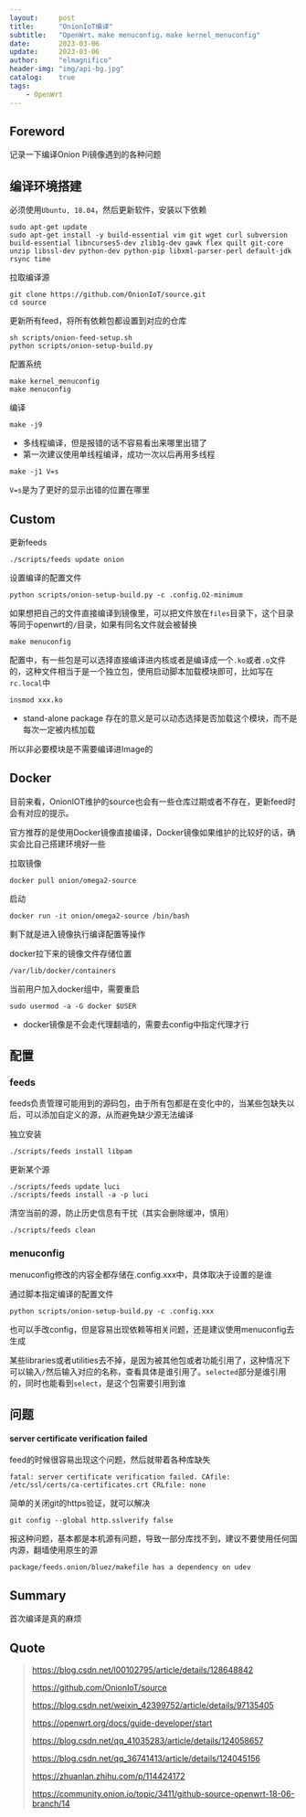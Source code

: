 ```yaml
---
layout:     post
title:      "OnionIoT编译"
subtitle:   "OpenWrt，make menuconfig，make kernel_menuconfig"
date:       2023-03-06
update:     2023-03-06
author:     "elmagnifico"
header-img: "img/api-bg.jpg"
catalog:    true
tags:
    - OpenWrt
---
```


## Foreword

记录一下编译Onion Pi镜像遇到的各种问题



## 编译环境搭建



必须使用`Ubuntu, 18.04`，然后更新软件，安装以下依赖

```
sudo apt-get update
sudo apt-get install -y build-essential vim git wget curl subversion build-essential libncurses5-dev zlib1g-dev gawk flex quilt git-core unzip libssl-dev python-dev python-pip libxml-parser-perl default-jdk rsync time
```



拉取编译源

```
git clone https://github.com/OnionIoT/source.git
cd source
```



更新所有feed，将所有依赖包都设置到对应的仓库

```
sh scripts/onion-feed-setup.sh
python scripts/onion-setup-build.py
```



配置系统

```
make kernel_menuconfig
make menuconfig
```



编译

```
make -j9
```

- 多线程编译，但是报错的话不容易看出来哪里出错了
- 第一次建议使用单线程编译，成功一次以后再用多线程



```
make -j1 V=s
```

`V=s`是为了更好的显示出错的位置在哪里



## Custom

更新feeds

```
./scripts/feeds update onion
```



设置编译的配置文件

```
python scripts/onion-setup-build.py -c .config.O2-minimum
```



如果想把自己的文件直接编译到镜像里，可以把文件放在`files`目录下，这个目录等同于openwrt的`/`目录，如果有同名文件就会被替换



```
make menuconfig
```

配置中，有一些包是可以选择直接编译进内核或者是编译成一个`.ko`或者`.o`文件的，这种文件相当于是一个独立包，使用启动脚本加载模块即可，比如写在`rc.local`中

```
insmod xxx.ko
```

- stand-alone package 存在的意义是可以动态选择是否加载这个模块，而不是每次一定被内核加载

所以非必要模块是不需要编译进Image的



## Docker

目前来看，OnionIOT维护的source也会有一些仓库过期或者不存在，更新feed时会有对应的提示。

官方推荐的是使用Docker镜像直接编译，Docker镜像如果维护的比较好的话，确实会比自己搭建环境好一些



拉取镜像

```
docker pull onion/omega2-source
```

启动

```
docker run -it onion/omega2-source /bin/bash
```

剩下就是进入镜像执行编译配置等操作



docker拉下来的镜像文件存储位置

```
/var/lib/docker/containers
```



当前用户加入docker组中，需要重启

```
sudo usermod -a -G docker $USER
```



- docker镜像是不会走代理翻墙的，需要去config中指定代理才行



## 配置

### feeds

feeds负责管理可能用到的源码包，由于所有包都是在变化中的，当某些包缺失以后，可以添加自定义的源，从而避免缺少源无法编译



独立安装

```
./scripts/feeds install libpam
```



更新某个源

```
./scripts/feeds update luci
./scripts/feeds install -a -p luci
```



清空当前的源，防止历史信息有干扰（其实会删除缓冲，慎用）

```
./scripts/feeds clean
```



### menuconfig

menuconfig修改的内容全都存储在.config.xxx中，具体取决于设置的是谁



通过脚本指定编译的配置文件

```
python scripts/onion-setup-build.py -c .config.xxx
```



也可以手改config，但是容易出现依赖等相关问题，还是建议使用menuconfig去生成

某些libraries或者utilities去不掉，是因为被其他包或者功能引用了，这种情况下可以输入`/`然后输入对应的名称，查看具体是谁引用了。`selected`部分是谁引用的，同时也能看到`select`，是这个包需要引用到谁



## 问题

#### server certificate verification failed

feed的时候很容易出现这个问题，然后就带着各种库缺失

```
fatal: server certificate verification failed. CAfile: /etc/ssl/certs/ca-certificates.crt CRLfile: none
```

简单的关闭git的https验证，就可以解决

```
git config --global http.sslverify false
```



报这种问题，基本都是本机源有问题，导致一部分库找不到，建议不要使用任何国内源，翻墙使用原生的源

```
package/feeds.onion/bluez/makefile has a dependency on udev
```



## Summary

首次编译是真的麻烦



## Quote

> https://blog.csdn.net/l00102795/article/details/128648842
>
> https://github.com/OnionIoT/source
>
> https://blog.csdn.net/weixin_42399752/article/details/97135405
>
> https://openwrt.org/docs/guide-developer/start
>
> https://blog.csdn.net/qq_41035283/article/details/124058657
>
> https://blog.csdn.net/qq_36741413/article/details/124045156
>
> https://zhuanlan.zhihu.com/p/114424172
>
> https://community.onion.io/topic/3411/github-source-openwrt-18-06-branch/14
